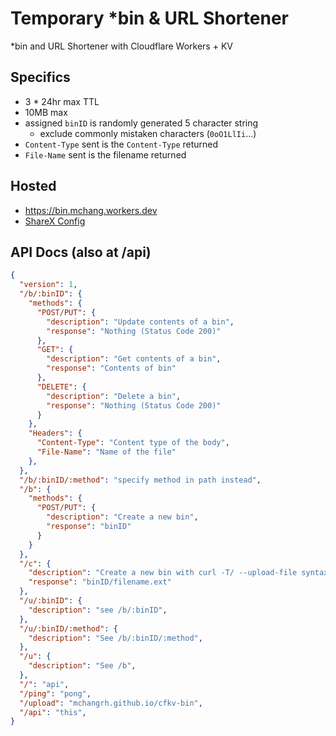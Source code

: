 # Temporary *bin & URL Shortener
*bin and URL Shortener with Cloudflare Workers + KV

## Specifics
- 3 * 24hr max TTL
- 10MB max
- assigned `binID` is randomly generated 5 character string
  - exclude commonly mistaken characters (`0oO1LlIi`...)
- `Content-Type` sent is the `Content-Type` returned
- `File-Name` sent is the filename returned

## Hosted
- https://bin.mchang.workers.dev
- [ShareX Config](docs/cfkv-bin.sxcu)

## API Docs (also at /api)
```json
{
  "version": 1,
  "/b/:binID": {
    "methods": {
      "POST/PUT": {
        "description": "Update contents of a bin",
        "response": "Nothing (Status Code 200)"
      },
      "GET": {
        "description": "Get contents of a bin",
        "response": "Contents of bin"
      },
      "DELETE": {
        "description": "Delete a bin",
        "response": "Nothing (Status Code 200)"
      }
    },
    "Headers": {
      "Content-Type": "Content type of the body",
      "File-Name": "Name of the file"
    },
  },
  "/b/:binID/:method": "specify method in path instead",
  "/b": {
    "methods": {
      "POST/PUT": {
        "description": "Create a new bin",
        "response": "binID"
      }
    }
  },
  "/c": {
    "description": "Create a new bin with curl -T/ --upload-file syntax",
    "response": "binID/filename.ext"
  },
  "/u/:binID": {
    "description": "see /b/:binID",
  },
  "/u/:binID/:method": {
    "description": "See /b/:binID/:method",
  },
  "/u": {
    "description": "See /b",
  },
  "/": "api",
  "/ping": "pong",
  "/upload": "mchangrh.github.io/cfkv-bin",
  "/api": "this",
}
```